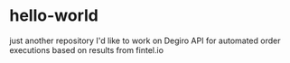 # hello-world
just another repository
I'd like to work on Degiro API for automated order executions based on results from fintel.io
